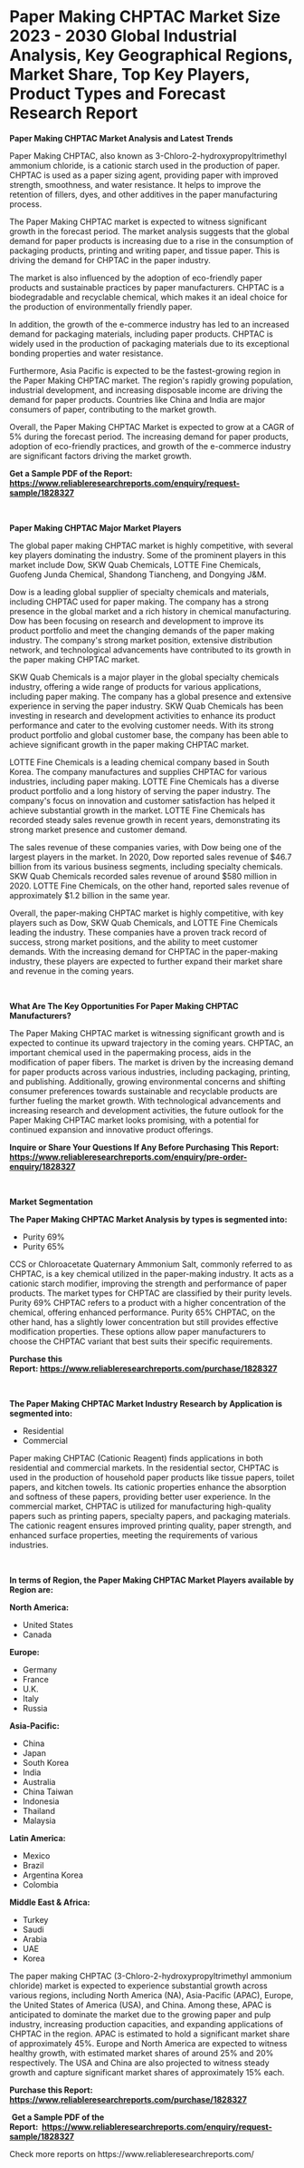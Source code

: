 <p><h1>Paper Making CHPTAC Market Size 2023 - 2030 Global Industrial Analysis, Key Geographical Regions, Market Share, Top Key Players, Product Types and Forecast Research Report</h1></p><p><strong>Paper Making CHPTAC Market Analysis and Latest Trends</strong></p>
<p><p>Paper Making CHPTAC, also known as 3-Chloro-2-hydroxypropyltrimethyl ammonium chloride, is a cationic starch used in the production of paper. CHPTAC is used as a paper sizing agent, providing paper with improved strength, smoothness, and water resistance. It helps to improve the retention of fillers, dyes, and other additives in the paper manufacturing process.</p><p>The Paper Making CHPTAC market is expected to witness significant growth in the forecast period. The market analysis suggests that the global demand for paper products is increasing due to a rise in the consumption of packaging products, printing and writing paper, and tissue paper. This is driving the demand for CHPTAC in the paper industry.</p><p>The market is also influenced by the adoption of eco-friendly paper products and sustainable practices by paper manufacturers. CHPTAC is a biodegradable and recyclable chemical, which makes it an ideal choice for the production of environmentally friendly paper.</p><p>In addition, the growth of the e-commerce industry has led to an increased demand for packaging materials, including paper products. CHPTAC is widely used in the production of packaging materials due to its exceptional bonding properties and water resistance.</p><p>Furthermore, Asia Pacific is expected to be the fastest-growing region in the Paper Making CHPTAC market. The region's rapidly growing population, industrial development, and increasing disposable income are driving the demand for paper products. Countries like China and India are major consumers of paper, contributing to the market growth.</p><p>Overall, the Paper Making CHPTAC Market is expected to grow at a CAGR of 5% during the forecast period. The increasing demand for paper products, adoption of eco-friendly practices, and growth of the e-commerce industry are significant factors driving the market growth.</p></p>
<p><strong>Get a Sample PDF of the Report:&nbsp; <a href="https://www.reliableresearchreports.com/enquiry/request-sample/1828327">https://www.reliableresearchreports.com/enquiry/request-sample/1828327</a></strong></p>
<p>&nbsp;</p>
<p><strong>Paper Making CHPTAC Major Market Players</strong></p>
<p><p>The global paper making CHPTAC market is highly competitive, with several key players dominating the industry. Some of the prominent players in this market include Dow, SKW Quab Chemicals, LOTTE Fine Chemicals, Guofeng Junda Chemical, Shandong Tiancheng, and Dongying J&M.</p><p>Dow is a leading global supplier of specialty chemicals and materials, including CHPTAC used for paper making. The company has a strong presence in the global market and a rich history in chemical manufacturing. Dow has been focusing on research and development to improve its product portfolio and meet the changing demands of the paper making industry. The company's strong market position, extensive distribution network, and technological advancements have contributed to its growth in the paper making CHPTAC market.</p><p>SKW Quab Chemicals is a major player in the global specialty chemicals industry, offering a wide range of products for various applications, including paper making. The company has a global presence and extensive experience in serving the paper industry. SKW Quab Chemicals has been investing in research and development activities to enhance its product performance and cater to the evolving customer needs. With its strong product portfolio and global customer base, the company has been able to achieve significant growth in the paper making CHPTAC market.</p><p>LOTTE Fine Chemicals is a leading chemical company based in South Korea. The company manufactures and supplies CHPTAC for various industries, including paper making. LOTTE Fine Chemicals has a diverse product portfolio and a long history of serving the paper industry. The company's focus on innovation and customer satisfaction has helped it achieve substantial growth in the market. LOTTE Fine Chemicals has recorded steady sales revenue growth in recent years, demonstrating its strong market presence and customer demand.</p><p>The sales revenue of these companies varies, with Dow being one of the largest players in the market. In 2020, Dow reported sales revenue of $46.7 billion from its various business segments, including specialty chemicals. SKW Quab Chemicals recorded sales revenue of around $580 million in 2020. LOTTE Fine Chemicals, on the other hand, reported sales revenue of approximately $1.2 billion in the same year.</p><p>Overall, the paper-making CHPTAC market is highly competitive, with key players such as Dow, SKW Quab Chemicals, and LOTTE Fine Chemicals leading the industry. These companies have a proven track record of success, strong market positions, and the ability to meet customer demands. With the increasing demand for CHPTAC in the paper-making industry, these players are expected to further expand their market share and revenue in the coming years.</p></p>
<p>&nbsp;</p>
<p><strong>What Are The Key Opportunities For Paper Making CHPTAC Manufacturers?</strong></p>
<p><p>The Paper Making CHPTAC market is witnessing significant growth and is expected to continue its upward trajectory in the coming years. CHPTAC, an important chemical used in the papermaking process, aids in the modification of paper fibers. The market is driven by the increasing demand for paper products across various industries, including packaging, printing, and publishing. Additionally, growing environmental concerns and shifting consumer preferences towards sustainable and recyclable products are further fueling the market growth. With technological advancements and increasing research and development activities, the future outlook for the Paper Making CHPTAC market looks promising, with a potential for continued expansion and innovative product offerings.</p></p>
<p><strong>Inquire or Share Your Questions If Any Before Purchasing This Report: <a href="https://www.reliableresearchreports.com/enquiry/pre-order-enquiry/1828327">https://www.reliableresearchreports.com/enquiry/pre-order-enquiry/1828327</a></strong></p>
<p>&nbsp;</p>
<p><strong>Market Segmentation</strong></p>
<p><strong>The Paper Making CHPTAC Market Analysis by types is segmented into:</strong></p>
<p><ul><li>Purity 69%</li><li>Purity 65%</li></ul></p>
<p><p>CCS or Chloroacetate Quaternary Ammonium Salt, commonly referred to as CHPTAC, is a key chemical utilized in the paper-making industry. It acts as a cationic starch modifier, improving the strength and performance of paper products. The market types for CHPTAC are classified by their purity levels. Purity 69% CHPTAC refers to a product with a higher concentration of the chemical, offering enhanced performance. Purity 65% CHPTAC, on the other hand, has a slightly lower concentration but still provides effective modification properties. These options allow paper manufacturers to choose the CHPTAC variant that best suits their specific requirements.</p></p>
<p><strong>Purchase this Report:&nbsp;<a href="https://www.reliableresearchreports.com/purchase/1828327">https://www.reliableresearchreports.com/purchase/1828327</a></strong></p>
<p>&nbsp;</p>
<p><strong>The Paper Making CHPTAC Market Industry Research by Application is segmented into:</strong></p>
<p><ul><li>Residential</li><li>Commercial</li></ul></p>
<p><p>Paper making CHPTAC (Cationic Reagent) finds applications in both residential and commercial markets. In the residential sector, CHPTAC is used in the production of household paper products like tissue papers, toilet papers, and kitchen towels. Its cationic properties enhance the absorption and softness of these papers, providing better user experience. In the commercial market, CHPTAC is utilized for manufacturing high-quality papers such as printing papers, specialty papers, and packaging materials. The cationic reagent ensures improved printing quality, paper strength, and enhanced surface properties, meeting the requirements of various industries.</p></p>
<p>&nbsp;</p>
<p><strong>In terms of Region, the Paper Making CHPTAC Market Players available by Region are:</strong></p>
<p>
    <p> <strong> North America: </strong>
        <ul>
            <li>United States</li>
            <li>Canada</li>
        </ul>
        </p> 
    <p> <strong> Europe: </strong>
        <ul>
            <li>Germany</li>
            <li>France</li>
            <li>U.K.</li>
            <li>Italy</li>
            <li>Russia</li>
        </ul>
        </p> 
    <p> <strong> Asia-Pacific: </strong>
        <ul>
            <li>China</li>
            <li>Japan</li>
            <li>South Korea</li>
            <li>India</li>
            <li>Australia</li>
            <li>China Taiwan</li>
            <li>Indonesia</li>
            <li>Thailand</li>
            <li>Malaysia</li>
        </ul>
        </p> 
    <p> <strong> Latin America: </strong>
        <ul>
            <li>Mexico</li>
            <li>Brazil</li>
            <li>Argentina Korea</li>
            <li>Colombia</li>
        </ul>
        </p> 
    <p> <strong> Middle East & Africa: </strong>
        <ul>
            <li>Turkey</li>
            <li>Saudi</li>
            <li>Arabia</li>
            <li>UAE</li>
            <li>Korea</li>
        </ul>
    </p>
    </p>
<p><p>The paper making CHPTAC (3-Chloro-2-hydroxypropyltrimethyl ammonium chloride) market is expected to experience substantial growth across various regions, including North America (NA), Asia-Pacific (APAC), Europe, the United States of America (USA), and China. Among these, APAC is anticipated to dominate the market due to the growing paper and pulp industry, increasing production capacities, and expanding applications of CHPTAC in the region. APAC is estimated to hold a significant market share of approximately 45%. Europe and North America are expected to witness healthy growth, with estimated market shares of around 25% and 20% respectively. The USA and China are also projected to witness steady growth and capture significant market shares of approximately 15% each.</p></p>
<p><strong>Purchase this Report: <a href="https://www.reliableresearchreports.com/purchase/1828327">https://www.reliableresearchreports.com/purchase/1828327</a></strong></p>
<p>&nbsp;<strong>Get a Sample PDF of the Report:&nbsp;&nbsp;<a href="https://www.reliableresearchreports.com/enquiry/request-sample/1828327">https://www.reliableresearchreports.com/enquiry/request-sample/1828327</a></strong></p>
<p><strong></strong></p>
<p>Check more reports on https://www.reliableresearchreports.com/</p>